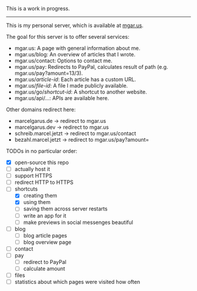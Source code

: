 This is a work in progress.

---

This is my personal server, which is available at [mgar.us](https://mgar.us).

The goal for this server is to offer several services:

* mgar.us: A page with general information about me.
* mgar.us/blog: An overview of articles that I wrote.
* mgar.us/contact: Options to contact me.
* mgar.us/pay: Redirects to PayPal, calculates result of path (e.g. mgar.us/pay?amount=13/3).
* mgar.us/_article-id_: Each article has a custom URL.
* mgar.us/_file-id_: A file I made publicly available.
* mgar.us/go/_shortcut-id_: A shortcut to another website.
* mgar.us/api/...: APIs are available here.

Other domains redirect here:

* marcelgarus.de -> redirect to mgar.us
* marcelgarus.dev -> redirect to mgar.us
* schreib.marcel.jetzt -> redirect to mgar.us/contact
* bezahl.marcel.jetzt -> redirect to mgar.us/pay?amount=

TODOs in no particular order:

* [x] open-source this repo
* [ ] actually host it
* [ ] support HTTPS
* [ ] redirect HTTP to HTTPS
* [ ] shortcuts
  * [x] creating them
  * [x] using them
  * [ ] saving them across server restarts
  * [ ] write an app for it
  * [ ] make previews in social messenges beautiful
* [ ] blog
  * [ ] blog article pages
  * [ ] blog overview page
* [ ] contact
* [ ] pay
  * [ ] redirect to PayPal
  * [ ] calculate amount
* [ ] files
* [ ] statistics about which pages were visited how often

